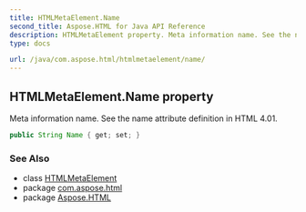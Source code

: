 ```yaml
---
title: HTMLMetaElement.Name
second_title: Aspose.HTML for Java API Reference
description: HTMLMetaElement property. Meta information name. See the name attribute definition in HTML 4.01
type: docs

url: /java/com.aspose.html/htmlmetaelement/name/
---
```

## HTMLMetaElement.Name property

Meta information name. See the name attribute definition in HTML 4.01.

```java
public String Name { get; set; }
```

### See Also

* class [HTMLMetaElement](../)
* package [com.aspose.html](../../../com.aspose.html/)
* package [Aspose.HTML](../../../)
